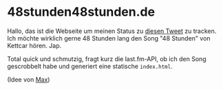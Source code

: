 # 48stunden48stunden.de

Hallo, das ist die Webseite um meinen Status zu [diesen Tweet](https://twitter.com/knuspermagier/status/388612328897662976) zu tracken. Ich möchte wirklich gerne 48 Stunden lang den Song "48 Stunden" von Kettcar hören. Jap.

Total quick und schmutzig, fragt kurz die last.fm-API, ob ich den Song gescrobbelt habe und generiert eine statische `index.html`.

(Idee von [Max](http://maxfriedrich.de))
